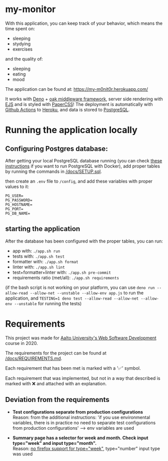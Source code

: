 # my-monitor

With this application, you can keep track of your behavior, which means
the time spent on:

- sleeping
- stydying
- exercises

and the quality of:

- sleeping
- eating
- mood

The application can be found at: https://my-m0nit0r.herokuapp.com/

It works with [Deno](https://deno.land/) + [oak middleware framework](https://oakserver.github.io/oak/),
server side rendering with [EJS](https://ejs.co/) and is styled with [PaperCSS](https://www.getpapercss.com/)!
The deployment is automatically with [Github Actions](https://github.com/features/actions)
to [Heroku](https://dashboard.heroku.com/), and data is stored to [PostgreSQL](https://www.postgresql.org/).

# Running the application locally

## Configuring Postgres database:

After getting your local PostgreSQL database running (you can check
[these instructions](/docs/local-postgres-docker-setup.md) if you want to run PostgreSQL with Docker),
add proper tables by running the commands in [/docs/SETUP.sql](/docs/SETUP.sql).

then create an `.env` file to `/config`, and add these variables
with proper values to it:

```
PG_USER=
PG_PASSWORD=
PG_HOSTNAME=
PG_PORT=
PG_DB_NAME=
```

## starting the application

After the database has been configured with the proper tables, you can run:

- app with: `./app.sh run`
- tests with: `./app.sh test`
- formatter with: `./app.sh format`
- linter with: `./app.sh lint`
- test+formatter+linter with: `./app.sh pre-commit`
- requirements ratio (met/all): `./app.sh requirements`

(if the bash script is not working on your platform, you can use
`deno run --allow-read --allow-net --unstable --allow-env app.js` to run the application, and
`TESTING=1 deno test --allow-read --allow-net --allow-env --unstable` for running the tests)

# Requirements

This project was made for [Aalto University's Web Software Development](https://wsd.cs.aalto.fi/web-software-development/)
course in 2020.

The requirements for the project can be found at [/docs/REQUIREMENTS.md](/docs/REQUIREMENTS.md).

Each requirement that has been met is marked with a '✅' symbol.

Each requirement that was implemented, but not in a way that described is marked with ❌
and attached with an explanation.

## Deviation from the requirements

- **Test configurations separate from production configurations**  
  Reason: from the additional instructions: 'if you use environmental variables, there is in practice
  no need to separate test configurations from production configurations' --> env variables are used

- **Summary page has a selector for week and month. Check input type="week" and input type="month".**  
  Reason: [no firefox support for type="week"](https://www.w3schools.com/tags/att_input_type_week.asp),
  type="number" input type was used
